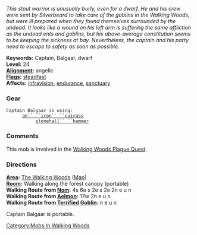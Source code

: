 *This stout warrior is unusually burly, even for a dwarf. He and his
crew were sent by Silverbeard to take care of the goblins in the Walking
Woods, but were ill prepared when they found themselves surrounded by
the undead. It looks like a wound on his left arm is suffering the same
affliction as the undead ents and goblins, but his above-average
constitution seems to be keeping the sickness at bay. Nevertheless, the
captain and his party need to escape to safety as soon as possible.*

**Keywords:** Captain, Balgaar, dwarf  
**Level:** 24  
**[Alignment](Alignment "wikilink"):** angelic  
**[Flags](:Category:Mob_Types.md "wikilink"):**
[steadfast](Sentinel_Mobs.md "wikilink")  
**Affects:** [infravision](Infravision.md "wikilink"),
[endurance](Endurance.md "wikilink"),
[sanctuary](Sanctuary.md "wikilink")  

### Gear

`Captain Balgaar is using:`  
<worn on body>`      `[`an`` ``iron`` ``cuirass`](Iron_Cuirass.md "wikilink")  
<wielded>`           `[`stonehall`` ``hammer`](Stonehall_Hammer.md "wikilink")

### Comments

This mob is involved in the [Walking Woods Plague
Quest](Walking_Woods_Plague_Quest "wikilink").

### Directions

**[Area](:Category:Areas.md "wikilink"):** [The Walking
Woods](:Category:Walking_Woods.md "wikilink")
([Map](Walking_Woods_Map.md "wikilink"))  
**[Room](:Category:Rooms.md "wikilink"):** Walking along the forest
canopy (portable)  
**Walking Route from [Nom](Nom "wikilink"):** 4s 6e s 2e s 2e 2n e u n  
**Walking Route from [Aelmon](Aelmon "wikilink"):** 17w 2n e u n  
**Walking Route from [Terrified Goblin](Terrified_Goblin "wikilink"):**
n e u n

Captain Balgaar is portable.

[Category:Mobs In Walking
Woods](Category:Mobs_In_Walking_Woods "wikilink")
